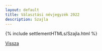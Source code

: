 ```yaml
---
layout: default
title: Választási névjegyzék 2022
description: Szajla
---
```


{% include settlementHTMLs/Szajla.html %}

[Vissza](./)